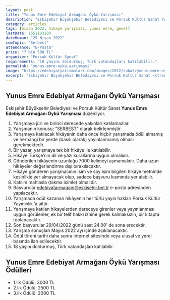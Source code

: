 ```yaml
---
layout: post
title: "Yunus Emre Edebiyat Armağanı Öykü Yarışması"
description: "Eskişehir Büyükşehir Belediyesi ve Porsuk Kültür Sanat Yunus Emre Edebiyat Armağanı Öykü Yarışması düzenliyor."
category: articles
tags: [nisan 2022, hikaye yarışması, yunus emre, genel]
lastDate: 1651183200
dateHuman: "29 Nisan 2022"
comTopic: "Serbest"
attendance: "E-Posta"
price: "7 bin 500 TL"
organizer: "Porsuk Kültür Sanat"
requirements: "18 yaşını doldurmuş, Türk vatandaşları katılabilir."
permalink: "yunus-emre-oyku-yarismasi"
image: "https://edebiyatyarismalari.com/images/2022/subat/yunus-emre-oyku-yarismasi.jpeg"
excerpt: "Eskişehir Büyükşehir Belediyesi ve Porsuk Kültür Sanat <strong>Yunus Emre Edebiyat Armağanı Öykü Yarışması</strong> düzenliyor."
---
```


## Yunus Emre Edebiyat Armağanı Öykü Yarışması
Eskişehir Büyükşehir Belediyesi ve Porsuk Kültür Sanat **Yunus Emre Edebiyat Armağanı Öykü Yarışması** düzenliyor.  

1. Yarışmaya jüri ve birinci derecede yakınları katılamazlar.
2. Yarışmanın konusu; “SERBEST” olarak belirlenmiştir.
3. Yarışmaya katılacak hikâyenin daha önce hiçbir yarışmada ödül almamış ve herhangi bir yerde (basılı olarak) yayınlanmamış olması gerekmektedir.
4. Bir yazar, yarışmaya tek bir hikâye ile katılabilir.
5. Hikâye Türkçe’nin dil ve yazı kurallarına uygun olmalıdır.
6. Gönderilen hikâyenin uzunluğu 7000 kelimeyi aşmamalıdır. Daha uzun hikâyeler değerlendirme dışı bırakılacaktır.
7. Hikâye gönderen yarışmacının isim ve soy isim bilgileri hikâye metninde kesinlikle yer almayacak olup, sadece başvuru kısmında yer alabilir.
8. Katılım mahlasla (takma isimle) olmalıdır.
9. Başvurular edebiyatarmagani@eskisehir.bel.tr e-posta adresinden yapılacaktır.
10. Yarışmada ödül kazanan hikâyenin her türlü yayın hakları Porsuk Kültür Yayıncılık ’a aittir.
11. Yarışmaya katılan hikayelerden dereceye girenler veya yayınlanması uygun görülenler, ek bir telif hakkı iznine gerek kalmaksızın, bir kitapta toplanacaktır.
12. Son başvurular 29/04/2022 günü saat 24.00’ de sona erecektir.
13. Yarışma sonuçları Mayıs 2022 ayı içinde açıklanacaktır.
14. Ödül töreni tarihi daha sonra internet sitesinde veya ulusal ve yerel basında ilan edilecektir.
15. 18 yaşını doldurmuş, Türk vatandaşları katılabilir.

## Yunus Emre Edebiyat Armağanı Öykü Yarışması Ödülleri
- 1.lik Ödülü: 3000 TL
- 2.lik Ödülü: 2500 TL
- 3.lik Ödülü: 2000 TL